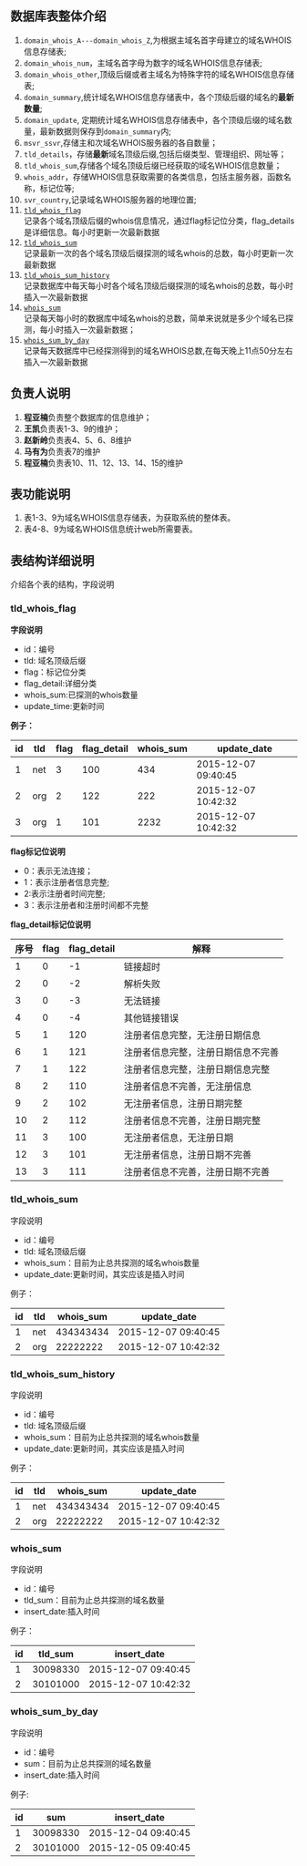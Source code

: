 ## 数据库表整体介绍
1. `domain_whois_A---domain_whois_Z`,为根据主域名首字母建立的域名WHOIS信息存储表;
2. `domain_whois_num`，主域名首字母为数字的域名WHOIS信息存储表;
3. `domain_whois_other`,顶级后缀或者主域名为特殊字符的域名WHOIS信息存储表;
4. `domain_summary`,统计域名WHOIS信息存储表中，各个顶级后缀的域名的**最新数量**;
5. `domain_update`, 定期统计域名WHOIS信息存储表中，各个顶级后缀的域名数量，最新数据则保存到`domain_summary`内;
6. `msvr_ssvr`,存储主和次域名WHOIS服务器的各自数量；
7. `tld_details`，存储**最新**域名顶级后缀,包括后缀类型、管理组织、网址等；
8. `tld_whois_sum`,存储各个域名顶级后缀已经获取的域名WHOIS信息数量；
9. `whois_addr`，存储WHOIS信息获取需要的各类信息，包括主服务器，函数名称，标记位等;
10. `svr_country`,记录域名WHOIS服务器的地理位置;
11. [`tld_whois_flag`](#tld_whois_flag)  
    记录各个域名顶级后缀的whois信息情况，通过flag标记位分类，flag\_details是详细信息。每小时更新一次最新数据
12. [`tld_whois_sum`](#tld_whois_sum)  
	记录最新一次的各个域名顶级后缀探测的域名whois的总数，每小时更新一次最新数据
13. [`tld_whois_sum_history`](#tld_whois_sum_history)  
	记录数据库中每天每小时各个域名顶级后缀探测的域名whois的总数，每小时插入一次最新数据
14. [`whois_sum`](#whois_sum)  
	记录每天每小时的数据库中域名whois的总数，简单来说就是多少个域名已探测，每小时插入一次最新数据；
15. [`whois_sum_by_day`](#whois_sum_by_day)  
	记录每天数据库中已经探测得到的域名WHOIS总数,在每天晚上11点50分左右插入一次最新数据

## 负责人说明
1. **程亚楠**负责整个数据库的信息维护；
2. **王凯**负责表1-3、9的维护；
3. **赵新岭**负责表4、5、6、8维护
4. **马有为**负责表7的维护
5. **程亚楠**负责表10、11、12、13、14、15的维护

## 表功能说明
1. 表1-3、9为域名WHOIS信息存储表，为获取系统的整体表。
2. 表4-8、9为域名WHOIS信息统计web所需要表。


## 表结构详细说明
介绍各个表的结构，字段说明

<h3 id="tld_whois_flag">tld_whois_flag</h3>

**字段说明**
- id：编号
- tld: 域名顶级后缀
- flag：标记位分类
- flag\_detail:详细分类
- whois\_sum:已探测的whois数量
- update\_time:更新时间

**例子：**

id    | tld  | flag | flag_detail|whois_sum  | update_date
------|------|------|---------|--------|--------
1| net| 3 | 100 | 434  | 2015-12-07 09:40:45
2| org| 2 | 122 | 222  | 2015-12-07 10:42:32
3| org| 1 | 101 | 2232 | 2015-12-07 10:42:32

**flag标记位说明**
- 0：表示无法连接；
- 1：表示注册者信息完整;
- 2:表示注册者时间完整;
- 3：表示注册者和注册时间都不完整

**flag_detail标记位说明**

序号 | flag | flag_detail |解释
----|----|----|-----
1 | 0 | -1 | 链接超时
2 | 0 | -2 | 解析失败
3 | 0 |-3 | 无法链接
4 | 0 |-4 | 其他链接错误
5 | 1 |120 | 注册者信息完整，无注册日期信息
6 | 1 |121 | 注册者信息完整，注册日期信息不完善
7 | 1 |122 | 注册者信息完整，注册日期信息完整
8 | 2 |110 | 注册者信息不完善，无注册信息
9 |2 | 102 | 无注册者信息，注册日期完整
10 |2 | 112 | 注册者信息不完善，注册日期完整
11 |3 | 100 | 无注册者信息，无注册日期
12 |3 | 101 | 无注册者信息，注册日期不完善
13 | 3 |111 | 注册者信息不完善，注册日期不完善

<h3 id="tld_whois_sum">tld_whois_sum</h3>

字段说明

- id：编号
- tld: 域名顶级后缀
- whois\_sum：目前为止总共探测的域名whois数量
- update\_date:更新时间，其实应该是插入时间

例子：

id    | tld  | whois_sum  | update_date
------|------|---------|---------
1| net| 434343434|2015-12-07 09:40:45
2| org| 22222222|2015-12-07 10:42:32

<h3 id="tld_whois_sum_history">tld_whois_sum_history</h3>

字段说明

- id：编号
- tld: 域名顶级后缀
- whois\_sum：目前为止总共探测的域名whois数量
- update\_date:更新时间，其实应该是插入时间

例子：

id    | tld  | whois_sum  | update_date
------|------|---------|---------
1| net| 434343434|2015-12-07 09:40:45
2| org| 22222222|2015-12-07 10:42:32

<h3 id="whois_sum">whois_sum</h3>

字段说明

- id：编号
- tld\_sum：目前为止总共探测的域名数量
- insert\_date:插入时间

例子：

id    | tld_sum  | insert_date
------|------|---------
1| 30098330| 2015-12-07 09:40:45
2| 30101000| 2015-12-07 10:42:32


<h3 id="whois_sum_by_day">whois_sum_by_day</h3>

字段说明

- id：编号
- sum：目前为止总共探测的域名数量
- insert\_date:插入时间

例子:

id    | sum  | insert_date
------|------|---------
1| 30098330| 2015-12-04 09:40:45
2| 30101000| 2015-12-05 09:40:45
